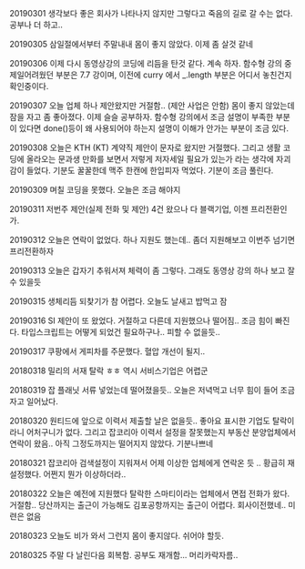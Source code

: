 20190301 생각보다 좋은 회사가 나타나지 않지만 그렇다고 죽음의 길로 갈 수는 없다. 공부나 더 하고..  

20190305 삼일절에서부터 주말내내 몸이 좋지 않았다. 이제 좀 살것 같네

20190306 이제 다시 동영상강의 코딩에 리듬을 탄것 같다. 계속 하자.
함수형 강의 중 제일어려웠던 부분은 7.7 강이며, 이전에 curry 에서 _.length 부분은 어디서 놓친건지 확인중이다.

20190307 오늘 업체 하나 제안왔지만 거절함.. (제안 사업은 안함) 몸이 좋지 않았는데 잠을 자고 좀 좋아졌다. 이제 슬슬 공부하자. 함수형 강의에서 조금 설명이 부족한 부분이 있다면 
done()등이 왜 사용되어야 하는지 설명이 이해가 안가는 부분이 조금 있다. 

20190308 오늘은 KTH (KT) 계약직 제안이 문자로 왔지만 거절했다. 그리고 생활 코딩에 올라오는 문과생 만화를 보면서 저렇게 저자세일 필요가 있는가 라는 생각에 자괴감이 들었다. 기분도 꿀꿀한데 맥주 한캔에 한입피자 먹었다. 기분이 조금 풀린다.

20190309 며칠 코딩을 못했다. 오늘은 조금 해야지

20190311 저번주 제안(실제 전화 및 제안) 4건 왔으나 다 블랙기업, 이젠 프리전환인가.

20190312 오늘은 연락이 없었다. 하나 지원도 했는데.. 좀더 지원해보고 이번주 넘기면 프리전환하자  

20190313 오늘은 갑자기 추워서져 체력이 좀 그렇다. 그래도 동영상 강의 하나 보고 잘 수 있을듯

20190315 생체리듬 되찾기가 참 어렵다. 오늘도 날새고 밥먹고 잠

20190316 SI 제안이 또 왔었다. 거절하고 다른데 지원했으나 떨어짐.. 조금 힘이 빠진다. 타입스크립트는 어떻게 되었건 필요하구나.. 피할 수 없을듯.. 

20190317 쿠팡에서 게피차를 주문했다. 혈압 개선이 될지.. 

20180318 밀리의 서재 탈락 ㅎㅎ 역시 서비스기업은 어렵군

20180319 잡 플래닛 서류 넣었는데 떨어졌을듯.. 오늘은 저녁먹고 너무 힘이 들어 조금자고 일어났다.

20180320 원티드에 앞으로 이력서 제출할 날은 없을듯.. 좋아요 표시한 기업도 탈락이라니 어처구니가 없다. 그리고 잡코리아 이력서 설정을 잘못했는지 부동산 분양업체에서 연락이 왔음..
아직 그정도까지는 떨어지지 않았다. 기분나쁘네

20180321 잡코리아 검색설정이 지워져서 어제 이상한 업체에게 연락온 듯 .. 황급히 재설정했다. 
어쩐지 뭔가 이상하더라.. 

20180322 오늘은 예전에 지원했다 탈락한 스마티이라는 업체에서 면접 전화가 왔다. 거절함.. 당산까지는 출근이 가능해도 김포공항까지는 출근이 어렵다. 회사이전했네.. 미련은 없음 

20180323 오늘도 비가 와서 그런지 몸이 좋지않다. 쉬어야 할듯.

20180325 주말 다 날린다음 회복함. 공부도 재개함... 머리카락자름.. 
